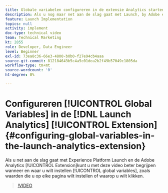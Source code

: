 ```yaml
---
title: Globale variabelen configureren in de extensie Analytics starten
description: Als u nog maar net aan de slag gaat met Launch, by Adobe en de Adobe Analytics-extensie, kunt u met deze video beter begrijpen wanneer en waar algemene variabelen moeten worden ingesteld. Dit zijn waarden die u op elke pagina wilt instellen of waarop u wilt klikken.
feature: Launch Implementation
topics: null
activity: implement
doc-type: technical video
team: Technical Marketing
kt: 2855
role: Developer, Data Engineer
level: Beginner
exl-id: 73ea8c36-66e3-4800-b0b0-f27e94cb4aaa
source-git-commit: 812184643b5c4a5c01dea2b2f49b57049c1805da
workflow-type: tm+mt
source-wordcount: '0'
ht-degree: 0%

---
```


# Configureren [!UICONTROL Global Variables] in de [!DNL Launch Analytics] [!UICONTROL Extension] {#configuring-global-variables-in-the-launch-analytics-extension}

Als u net aan de slag gaat met Experience Platform Launch en de Adobe Analytics [!UICONTROL Extension]kunt u met deze video beter begrijpen wanneer en waar u wilt instellen [!UICONTROL global variables], zoals waarden die u op elke pagina wilt instellen of waarop u wilt klikken.

>[!VIDEO](https://video.tv.adobe.com/v/27181/?quality=12&learn=on)
